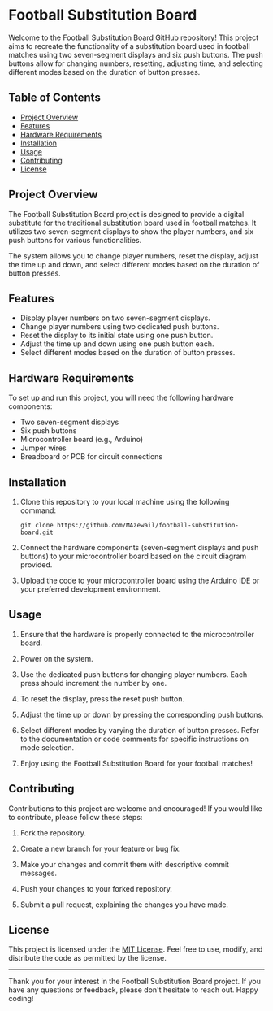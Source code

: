 # Football Substitution Board

Welcome to the Football Substitution Board GitHub repository! This project aims to recreate the functionality of a substitution board used in football matches using two seven-segment displays and six push buttons. The push buttons allow for changing numbers, resetting, adjusting time, and selecting different modes based on the duration of button presses.

## Table of Contents

- [Project Overview](#project-overview)
- [Features](#features)
- [Hardware Requirements](#hardware-requirements)
- [Installation](#installation)
- [Usage](#usage)
- [Contributing](#contributing)
- [License](#license)

## Project Overview

The Football Substitution Board project is designed to provide a digital substitute for the traditional substitution board used in football matches. It utilizes two seven-segment displays to show the player numbers, and six push buttons for various functionalities.

The system allows you to change player numbers, reset the display, adjust the time up and down, and select different modes based on the duration of button presses.

## Features

- Display player numbers on two seven-segment displays.
- Change player numbers using two dedicated push buttons.
- Reset the display to its initial state using one push button.
- Adjust the time up and down using one push button each.
- Select different modes based on the duration of button presses.

## Hardware Requirements

To set up and run this project, you will need the following hardware components:

- Two seven-segment displays
- Six push buttons
- Microcontroller board (e.g., Arduino)
- Jumper wires
- Breadboard or PCB for circuit connections

## Installation

1. Clone this repository to your local machine using the following command:

   ```
   git clone https://github.com/MAzewail/football-substitution-board.git
   ```

1. Connect the hardware components (seven-segment displays and push buttons) to your microcontroller board based on the circuit diagram provided.

1. Upload the code to your microcontroller board using the Arduino IDE or your preferred development environment.

## Usage

1. Ensure that the hardware is properly connected to the microcontroller board.

1. Power on the system.

1. Use the dedicated push buttons for changing player numbers. Each press should increment the number by one.

1. To reset the display, press the reset push button.

1. Adjust the time up or down by pressing the corresponding push buttons.

1. Select different modes by varying the duration of button presses. Refer to the documentation or code comments for specific instructions on mode selection.

1. Enjoy using the Football Substitution Board for your football matches!

## Contributing

Contributions to this project are welcome and encouraged! If you would like to contribute, please follow these steps:

1. Fork the repository.

1. Create a new branch for your feature or bug fix.

1. Make your changes and commit them with descriptive commit messages.

1. Push your changes to your forked repository.

1. Submit a pull request, explaining the changes you have made.

## License

This project is licensed under the [MIT License](LICENSE). Feel free to use, modify, and distribute the code as permitted by the license.

______________________________________________________________________

Thank you for your interest in the Football Substitution Board project. If you have any questions or feedback, please don't hesitate to reach out. Happy coding!
